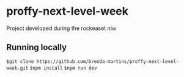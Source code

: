 # proffy-next-level-week
Project developed during the rockeaset nlw

## Running locally
`
$git clone https://github.com/brenda-martins/proffy-next-level-week.git
`
`
$npm install
`
`
$npm run dev
`
